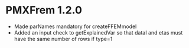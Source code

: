 # PMXFrem 1.2.0

* Made parNames mandatory for createFFEMmodel
* Added an input check to getExplainedVar so that dataI and etas must have the 
  same number of rows if type=1

